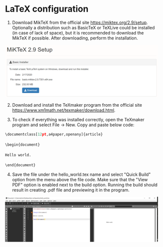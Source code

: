 # LaTeX configuration 

1. Download MikTeX from the official site https://miktex.org/2.9/setup.
   Optionally a distribution such as BasicTeX or TeXLive could be installed (in case of lack of space), but it      is recommended to download the MikTeX if possible. After downloading, perform the installation.

![MikTeX](img/miktex.png)

2. Download and install the TeXmaker program from the official site 
   https://www.xm1math.net/texmaker/download.html.

3. To check if everything was installed correctly, open the TeXmaker program and select File -> New. Copy and       paste below code:


```python
\documentclass[12pt,a4paper,openany]{article}

\begin{document}

Hello world.

\end{document}
```

4. Save the file under the hello_world.tex name and select "Quick Build" option from the menu above the file        code. Make sure that the "View PDF" option is enabled next to the build option. Running the build should         result in creating .pdf file and previewing it in the program.

![hello_world](img/hello_world.png)
